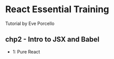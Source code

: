 # React Essential Training
Tutorial by Eve Porcello

## chp2 - Intro to JSX and Babel
  * 1: Pure React
